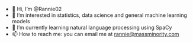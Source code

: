 - 👋 Hi, I’m @Rannie02
- 👀 I’m interested in statistics, data science and general machine learning models
- 🌱 I’m currently learning natural language processing using SpaCy
- 📫 How to reach me: you can email me at rannie@massminority.com

